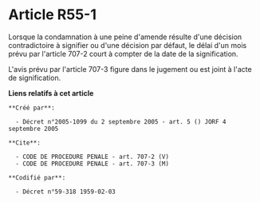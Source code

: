 # Article R55-1

Lorsque la condamnation à une peine d'amende résulte d'une décision contradictoire à signifier ou d'une décision par défaut,
le délai d'un mois prévu par l'article 707-2 court à compter de la date de la signification.

L'avis prévu par l'article 707-3 figure dans le jugement ou est joint à l'acte de signification.

**Liens relatifs à cet article**

	**Créé par**:

	  - Décret n°2005-1099 du 2 septembre 2005 - art. 5 () JORF 4 septembre 2005

	**Cite**:

	  - CODE DE PROCEDURE PENALE - art. 707-2 (V)
	  - CODE DE PROCEDURE PENALE - art. 707-3 (M)

	**Codifié par**:

	  - Décret n°59-318 1959-02-03
